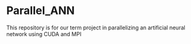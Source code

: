 # Parallel_ANN
This repository is for our term project in parallelizing an artificial neural network using CUDA and MPI
